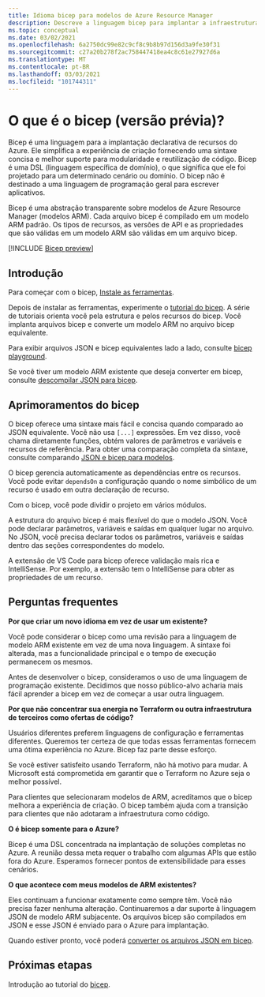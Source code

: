 ```yaml
---
title: Idioma bicep para modelos de Azure Resource Manager
description: Descreve a linguagem bicep para implantar a infraestrutura no Azure por meio de modelos de Azure Resource Manager.
ms.topic: conceptual
ms.date: 03/02/2021
ms.openlocfilehash: 6a2750dc99e82c9cf8c9b8b97d156d3a9fe30f31
ms.sourcegitcommit: c27a20b278f2ac758447418ea4c8c61e27927d6a
ms.translationtype: MT
ms.contentlocale: pt-BR
ms.lasthandoff: 03/03/2021
ms.locfileid: "101744311"
---
```

# <a name="what-is-bicep-preview"></a>O que é o bicep (versão prévia)?

Bicep é uma linguagem para a implantação declarativa de recursos do Azure. Ele simplifica a experiência de criação fornecendo uma sintaxe concisa e melhor suporte para modularidade e reutilização de código. Bicep é uma DSL (linguagem específica de domínio), o que significa que ele foi projetado para um determinado cenário ou domínio. O bicep não é destinado a uma linguagem de programação geral para escrever aplicativos.

Bicep é uma abstração transparente sobre modelos de Azure Resource Manager (modelos ARM). Cada arquivo bicep é compilado em um modelo ARM padrão. Os tipos de recursos, as versões de API e as propriedades que são válidas em um modelo ARM são válidas em um arquivo bicep.

[!INCLUDE [Bicep preview](../../../includes/resource-manager-bicep-preview.md)]

## <a name="get-started"></a>Introdução

Para começar com o bicep, [Instale as ferramentas](https://github.com/Azure/bicep/blob/main/docs/installing.md).

Depois de instalar as ferramentas, experimente o [tutorial do bicep](./bicep-tutorial-create-first-bicep.md). A série de tutoriais orienta você pela estrutura e pelos recursos do bicep. Você implanta arquivos bicep e converte um modelo ARM no arquivo bicep equivalente.

Para exibir arquivos JSON e bicep equivalentes lado a lado, consulte [bicep playground](https://aka.ms/bicepdemo).

Se você tiver um modelo ARM existente que deseja converter em bicep, consulte [descompilar JSON para bicep](compare-template-syntax.md#decompile-json-to-bicep).

## <a name="bicep-improvements"></a>Aprimoramentos do bicep

O bicep oferece uma sintaxe mais fácil e concisa quando comparado ao JSON equivalente. Você não usa `[...]` expressões. Em vez disso, você chama diretamente funções, obtém valores de parâmetros e variáveis e recursos de referência. Para obter uma comparação completa da sintaxe, consulte comparando [JSON e bicep para modelos](compare-template-syntax.md).

O bicep gerencia automaticamente as dependências entre os recursos. Você pode evitar `dependsOn` a configuração quando o nome simbólico de um recurso é usado em outra declaração de recurso.

Com o bicep, você pode dividir o projeto em vários módulos.

A estrutura do arquivo bicep é mais flexível do que o modelo JSON. Você pode declarar parâmetros, variáveis e saídas em qualquer lugar no arquivo. No JSON, você precisa declarar todos os parâmetros, variáveis e saídas dentro das seções correspondentes do modelo.

A extensão de VS Code para bicep oferece validação mais rica e IntelliSense. Por exemplo, a extensão tem o IntelliSense para obter as propriedades de um recurso.

## <a name="faq"></a>Perguntas frequentes

**Por que criar um novo idioma em vez de usar um existente?**

Você pode considerar o bicep como uma revisão para a linguagem de modelo ARM existente em vez de uma nova linguagem. A sintaxe foi alterada, mas a funcionalidade principal e o tempo de execução permanecem os mesmos.

Antes de desenvolver o bicep, consideramos o uso de uma linguagem de programação existente. Decidimos que nosso público-alvo acharia mais fácil aprender a bicep em vez de começar a usar outra linguagem.

**Por que não concentrar sua energia no Terraform ou outra infraestrutura de terceiros como ofertas de código?**

Usuários diferentes preferem linguagens de configuração e ferramentas diferentes. Queremos ter certeza de que todas essas ferramentas fornecem uma ótima experiência no Azure. Bicep faz parte desse esforço.

Se você estiver satisfeito usando Terraform, não há motivo para mudar. A Microsoft está comprometida em garantir que o Terraform no Azure seja o melhor possível.

Para clientes que selecionaram modelos de ARM, acreditamos que o bicep melhora a experiência de criação. O bicep também ajuda com a transição para clientes que não adotaram a infraestrutura como código.

**O é bicep somente para o Azure?**

Bicep é uma DSL concentrada na implantação de soluções completas no Azure. A reunião dessa meta requer o trabalho com algumas APIs que estão fora do Azure. Esperamos fornecer pontos de extensibilidade para esses cenários.

**O que acontece com meus modelos de ARM existentes?**

Eles continuam a funcionar exatamente como sempre têm. Você não precisa fazer nenhuma alteração. Continuaremos a dar suporte à linguagem JSON de modelo ARM subjacente. Os arquivos bicep são compilados em JSON e esse JSON é enviado para o Azure para implantação.

Quando estiver pronto, você poderá [converter os arquivos JSON em bicep](compare-template-syntax.md#decompile-json-to-bicep).

## <a name="next-steps"></a>Próximas etapas

Introdução ao tutorial do [bicep](./bicep-tutorial-create-first-bicep.md).
